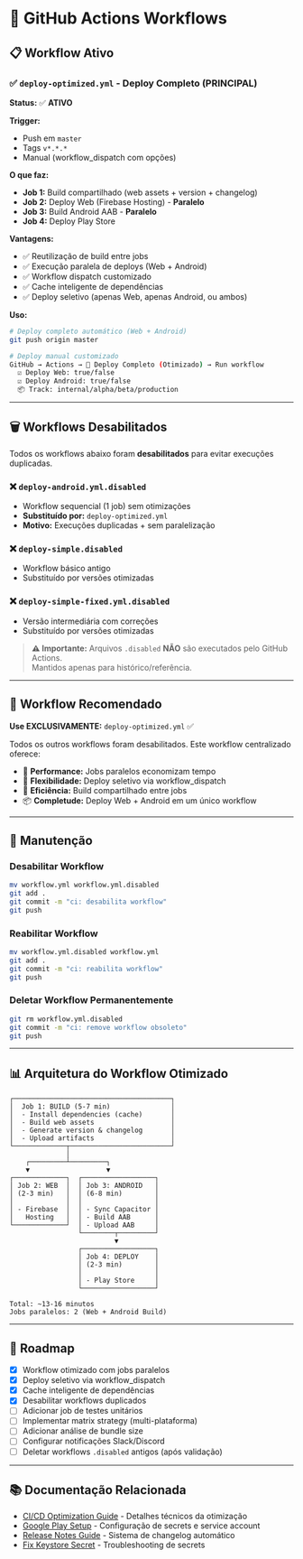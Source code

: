# 🤖 GitHub Actions Workflows

## 📋 Workflow Ativo

### ✅ `deploy-optimized.yml` - Deploy Completo (PRINCIPAL)

**Status:** ✅ **ATIVO**

**Trigger:**

- Push em `master`
- Tags `v*.*.*`
- Manual (workflow_dispatch com opções)

**O que faz:**

- **Job 1:** Build compartilhado (web assets + version + changelog)
- **Job 2:** Deploy Web (Firebase Hosting) - **Paralelo**
- **Job 3:** Build Android AAB - **Paralelo**
- **Job 4:** Deploy Play Store

**Vantagens:**

- ✅ Reutilização de build entre jobs
- ✅ Execução paralela de deploys (Web + Android)
- ✅ Workflow dispatch customizado
- ✅ Cache inteligente de dependências
- ✅ Deploy seletivo (apenas Web, apenas Android, ou ambos)

**Uso:**

```bash
# Deploy completo automático (Web + Android)
git push origin master

# Deploy manual customizado
GitHub → Actions → 🚀 Deploy Completo (Otimizado) → Run workflow
  ☑️ Deploy Web: true/false
  ☑️ Deploy Android: true/false
  📦 Track: internal/alpha/beta/production
```

---

## 🗑️ Workflows Desabilitados

Todos os workflows abaixo foram **desabilitados** para evitar execuções duplicadas.

### ❌ `deploy-android.yml.disabled`

- Workflow sequencial (1 job) sem otimizações
- **Substituído por:** `deploy-optimized.yml`
- **Motivo:** Execuções duplicadas + sem paralelização

### ❌ `deploy-simple.disabled`

- Workflow básico antigo
- Substituído por versões otimizadas

### ❌ `deploy-simple-fixed.yml.disabled`

- Versão intermediária com correções
- Substituído por versões otimizadas

> **⚠️ Importante:** Arquivos `.disabled` **NÃO** são executados pelo GitHub Actions.  
> Mantidos apenas para histórico/referência.

---

## 🎯 Workflow Recomendado

**Use EXCLUSIVAMENTE:** `deploy-optimized.yml` ✅

Todos os outros workflows foram desabilitados. Este workflow centralizado oferece:

- 🚀 **Performance:** Jobs paralelos economizam tempo
- 🔄 **Flexibilidade:** Deploy seletivo via workflow_dispatch
- 💾 **Eficiência:** Build compartilhado entre jobs
- 📦 **Completude:** Deploy Web + Android em um único workflow

---

## 🔧 Manutenção

### Desabilitar Workflow

```bash
mv workflow.yml workflow.yml.disabled
git add .
git commit -m "ci: desabilita workflow"
git push
```

### Reabilitar Workflow

```bash
mv workflow.yml.disabled workflow.yml
git add .
git commit -m "ci: reabilita workflow"
git push
```

### Deletar Workflow Permanentemente

```bash
git rm workflow.yml.disabled
git commit -m "ci: remove workflow obsoleto"
git push
```

---

## 📊 Arquitetura do Workflow Otimizado

```
┌───────────────────────────────────────┐
│  Job 1: BUILD (5-7 min)               │
│  - Install dependencies (cache)       │
│  - Build web assets                   │
│  - Generate version & changelog       │
│  - Upload artifacts                   │
└─────────────┬─────────────────────────┘
              │
    ┌─────────┴─────────┐
    ▼                   ▼
┌─────────────┐  ┌──────────────────┐
│ Job 2: WEB  │  │ Job 3: ANDROID   │
│ (2-3 min)   │  │ (6-8 min)        │
│             │  │                  │
│ - Firebase  │  │ - Sync Capacitor │
│   Hosting   │  │ - Build AAB      │
└─────────────┘  │ - Upload AAB     │
                 └────────┬─────────┘
                          ▼
                 ┌──────────────────┐
                 │ Job 4: DEPLOY    │
                 │ (2-3 min)        │
                 │                  │
                 │ - Play Store     │
                 └──────────────────┘

Total: ~13-16 minutos
Jobs paralelos: 2 (Web + Android Build)
```

---

## 🚀 Roadmap

- [x] Workflow otimizado com jobs paralelos
- [x] Deploy seletivo via workflow_dispatch
- [x] Cache inteligente de dependências
- [x] Desabilitar workflows duplicados
- [ ] Adicionar job de testes unitários
- [ ] Implementar matrix strategy (multi-plataforma)
- [ ] Adicionar análise de bundle size
- [ ] Configurar notificações Slack/Discord
- [ ] Deletar workflows `.disabled` antigos (após validação)

---

## 📚 Documentação Relacionada

- [CI/CD Optimization Guide](../docs/CI-CD-OPTIMIZATION.md) - Detalhes técnicos da otimização
- [Google Play Setup](../docs/GOOGLE-PLAY-CI-CD.md) - Configuração de secrets e service account
- [Release Notes Guide](../docs/RELEASE-NOTES-GUIDE.md) - Sistema de changelog automático
- [Fix Keystore Secret](../docs/FIX-KEYSTORE-SECRET.md) - Troubleshooting de secrets
